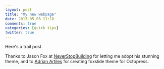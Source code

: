 ```yaml
---
layout: post
title: "My new webpage"
date: 2013-05-03 11:18
comments: true
categories: [quick tips]
twitter: true
---
```



Here's a trail post.

Thanks to Jason Fox at [NeverStopBuilding](http://neverstopbuilding.net/) for letting me adopt his stunning theme, and to [Adrian Artiles](http://www.adrianartiles.com/) for creating foxslide theme for Octopress. 
